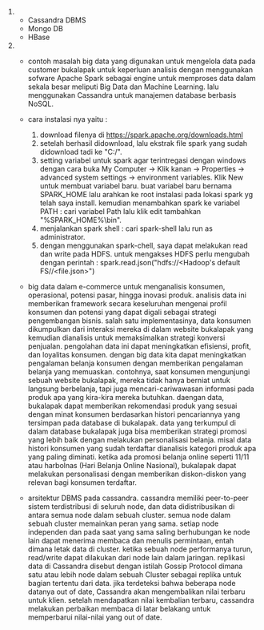 1. - Cassandra DBMS
   - Mongo DB
   - HBase


2. - contoh masalah big data yang digunakan untuk mengelola data pada customer bukalapak untuk keperluan analisis dengan menggunakan
     sofware Apache Spark sebagai engine untuk memproses data dalam sekala besar meliputi Big Data dan Machine Learning. lalu
     menggunakan Cassandra untuk manajemen database berbasis NoSQL.
   
   - cara instalasi nya yaitu :
      1. download filenya di https://spark.apache.org/downloads.html
      2. setelah berhasil didownload, lalu ekstrak file spark yang sudah didownload tadi ke "C:/".
      3. setting variabel untuk spark agar terintregasi dengan windows dengan cara buka My Computer -> Klik kanan -> Properties ->
         advanced system settings -> environment variables. Klik New untuk membuat variabel baru.
         buat variabel baru bernama SPARK_HOME lalu arahkan ke root instalasi pada lokasi spark yg telah saya install.
         kemudian menambahkan spark ke variabel PATH : cari variabel Path lalu klik edit tambahkan "%SPARK_HOME%\bin".
      4. menjalankan spark shell : cari spark-shell lalu run as administrator.
      5. dengan menggunakan spark-chell, saya dapat melakukan read dan write pada HDFS. untuk mengakses HDFS perlu mengubah dengan
         perintah : spark.read.json("hdfs://<Hadoop's default FS/<Directory>/<file.json>")
         
   - big data dalam e-commerce untuk menganalisis konsumen, operasional, potensi pasar, hingga inovasi produk.
     analisis data ini memberikan framework secara keseluruhan mengenai profil konsumen dan potensi yang dapat digali sebagai strategi
     pengembangan bisnis. salah satu implementasinya, data konsumen dikumpulkan dari interaksi mereka di dalam website bukalapak yang
     kemudian dianalisis untuk memaksimalkan strategi konversi penjualan. pengolahan data ini dapat meningkatkan efisiensi, profit, dan
     loyalitas konsumen.
     dengan big data kita dapat meningkatkan pengalaman belanja konsumen dengan memberikan pengalaman belanja yang memuaskan.
     contohnya, saat konsumen mengunjungi sebuah website bukalapak, mereka tidak hanya berniat untuk langsung berbelanja, tapi juga
     mencari-cariwawasan informasi pada produk apa yang kira-kira mereka butuhkan. daengan data, bukalapak dapat memberikan rekomendasi
     produk yang sesuai dengan minat konsumen berdasarkan histori pencariannya yang tersimpan pada database di bukalapak.
     data yang terkumpul di dalam database bukalapak juga bisa memberikan strategi promosi yang lebih baik dengan melakukan
     personalisasi belanja. misal data histori konsumen yang sudah terdaftar dianalisis kategori produk apa yang paling diminati.
     ketika ada promosi belanja online seperti 11/11 atau harbolnas (Hari Belanja Online Nasional), bukalapak dapat melakukan
     personalisasi dengan memberikan diskon-diskon yang relevan bagi konsumen terdaftar.
     
   - arsitektur DBMS pada cassandra. cassandra memiliki peer-to-peer sistem terdistribusi di seluruh node, dan data
     didistribusikan di antara semua node dalam sebuah cluster. semua node dalam sebuah cluster memainkan peran yang sama.
     setiap node independen dan pada saat yang sama saling berhubungan ke node lain dapat menerima membaca dan menulis permintaan, entah
     dimana letak data di cluster. ketika sebuah node performanya turun, read/write dapat dilakukan dari node lain dalam jaringan.
     replikasi data di Cassandra disebut dengan istilah Gossip Protocol dimana satu atau lebih node dalam sebuah Cluster sebagai replika
     untuk bagian tertentu dari data. jika terdeteksi bahwa beberapa node datanya out of date, Cassandra akan mengembalikan nilai terbaru
     untuk klien. setelah mendapatkan nilai kembalian terbaru, cassandra melakukan perbaikan membaca di latar belakang untuk memperbarui
     nilai-nilai yang out of date.